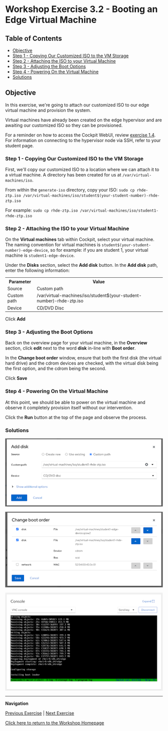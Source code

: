 # Workshop Exercise 3.2 - Booting an Edge Virtual Machine

## Table of Contents

* [Objective](#objective)
* [Step 1 - Copying Our Customized ISO to the VM Storage](#step-1---copying-our-customized-iso-to-the-vm-storage)
* [Step 2 - Attaching the ISO to your Virtual Machine](#step-2---attaching-the-iso-to-your-virtual-machine)
* [Step 3 - Adjusting the Boot Options](#step-3---adjusting-the-boot-options)
* [Step 4 - Powering On the Virtual Machine](#step-4---powering-on-the-virtual-machine)
* [Solutions](#solutions)

## Objective

In this exercise, we're going to attach our customized ISO to our edge virtual machine and provision the system.

Virtual machines have already been created on the edge hypervisor and are awaiting our customized ISO so they can be provisioned.

For a reminder on how to access the Cockpit WebUI, review [exercise 1.4](../1.4-device-intro). For information on connecting to the hypervisor node via SSH, refer to your student page.

### Step 1 - Copying Our Customized ISO to the VM Storage

First, we'll copy our customized ISO to a location where we can attach it to a virtual machine. A directory has been created for us at `/var/virtual-machines/iso`.

From within the `generate-iso` directory, copy your ISO: `sudo cp rhde-ztp.iso /var/virtual-machines/iso/student$(your-student-number)-rhde-ztp.iso`

For example: `sudo cp rhde-ztp.iso /var/virtual-machines/iso/student1-rhde-ztp.iso`

### Step 2 - Attaching the ISO to your Virtual Machine

On the **Virtual machines** tab within Cockpit, select your virtual machine. The naming convention for virtual machines is `student$(your-student-number)-edge-device`, so for example: if you are student 1, your virtual machine is `student1-edge-device`.

Under the **Disks** section, select the **Add disk** button. In the **Add disk** path, enter the following information:
<table>
  <tr>
    <th>Parameter</th>
    <th>Value</th>
  </tr>
  <tr>
    <td>Source</td>
    <td>Custom path</td>
  </tr>
  <tr>
    <td>Custom path</td>
    <td>/var/virtual-machines/iso/student$(your-student-number)-rhde-ztp.iso</td>
  </tr>
  <tr>
    <td>Device</td>
    <td>CD/DVD Disc</td>
  </tr>
</table>

Click **Add**

### Step 3 - Adjusting the Boot Options

Back on the overview page for your virtual machine, in the **Overview** section, click **edit** next to the word **disk** in-line with **Boot order**.

In the **Change boot order** window, ensure that both the first disk (the virtual hard drive) and the cdrom devices are checked, with the virtual disk being the first option, and the cdrom being the second.

Click **Save**

### Step 4 - Powering On the Virtual Machine

At this point, we should be able to power on the virtual machine and observe it completely provision itself without our intervention.

Click the **Run** button at the top of the page and observe the process.

### Solutions

![Add ISO](../images/add-iso.png)

![Boot Order](../images/boot-order.png)

![Device Installing](../images/device-installing.png)

---
**Navigation**

[Previous Exercise](../3.1-boot-edge-device) | [Next Exercise](../3.3-ztp-intro)

[Click here to return to the Workshop Homepage](../README.md)